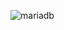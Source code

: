 ---
---
![mariadb](https://github.com/tiaraidris/taca/assets/156057283/29582818-a9d3-4c93-a6dc-b53335dfeed3)
